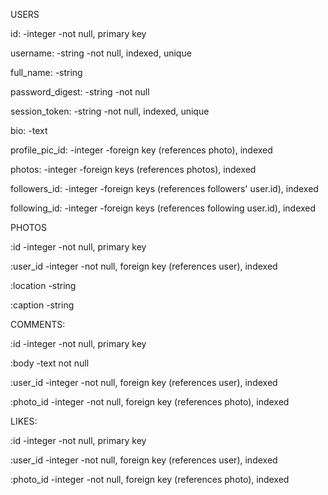 USERS

id:
-integer
  -not null, primary key

username:
-string
  -not null, indexed, unique

full_name:
-string

password_digest:
-string
  -not null

session_token:
-string
  -not null, indexed, unique

bio:
-text

profile_pic_id:
-integer
  -foreign key (references photo), indexed

photos:
-integer
  -foreign keys (references photos), indexed

followers_id:
-integer
  -foreign keys (references followers' user.id), indexed

following_id:
-integer
  -foreign keys (references following user.id), indexed



PHOTOS

:id
  -integer
    -not null, primary key

:user_id
  -integer
    -not null, foreign key (references user), indexed

:location
  -string

:caption
  -string




COMMENTS:

:id
  -integer
    -not null, primary key

:body
  -text
    not null

:user_id
  -integer
    -not null, foreign key (references user), indexed

:photo_id
  -integer
    -not null, foreign key (references photo), indexed




LIKES:

:id
  -integer
    -not null, primary key

:user_id
  -integer
    -not null, foreign key (references user), indexed

:photo_id
  -integer
    -not null, foreign key (references photo), indexed
